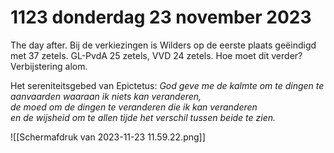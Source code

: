 # 1123 donderdag 23 november 2023
The day after. Bij de verkiezingen is Wilders op de eerste plaats geëindigd met 37 zetels. GL-PvdA 25 zetels, VVD 24 zetels. Hoe moet dit verder? Verbijstering alom. 

Het sereniteitsgebed van Epictetus:
_God geve me de kalmte om te dingen te aanvaarden waaraan ik niets kan veranderen,_  
_de moed om de dingen te veranderen die ik kan veranderen_  
*en de wijsheid om te allen tijde het verschil tussen beide te zien.*

![[Schermafdruk van 2023-11-23 11.59.22.png]]